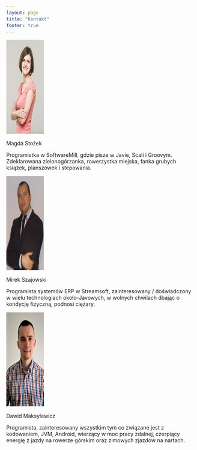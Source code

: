 ```yaml
---
layout: page
title: "Kontakt"
footer: true
---
```

<div class="leaders">
	<div class="leader">
		<img src="/images/magdas.jpg" width="100" height="250">
		<p class="name">Magda Stożek</p>
		<div class="social"> 
			<a class="twitter" href="https://twitter.com/magdastozek" target="_blank"></a>
			<a class="linkedin" href="http://pl.linkedin.com/pub/magda-sto%C5%BCek/27/828/b1a" target="_blank"></a>
			<a class="mail" href="mailto:magda.stozek@gmail.com"></a>
		</div>
		<p class="desc">
			Programistka w SoftwareMill, gdzie pisze w Javie, Scali i Groovym. Zdeklarowana zielonogórzanka, rowerzystka miejska, fanka grubych książek, planszówek i stepowania.
		</p>
	</div>
	<div class="leader">
		<img src="/images/mireksz.jpg" width="100" height="250">
		<p class="name">Mirek Szajowski</p>
		<div class="social"> 
			<a class="mail" href="mailto:m.szajowski@gmail.com"></a>
		</div>
		<p class="desc">
		Programista systemów ERP w Streamsoft, zainteresowany / doświadczony w wielu technologiach około-Javowych, w wolnych chwilach dbając o kondycję fizyczną, podnosi ciężary.
		</p>
	</div>
	<div class="leader">
		<img src="/images/dawidm.jpg" width="100" height="250">
		<p class="name">Dawid Maksylewicz</p>
		<div class="social"> 
			<a class="twitter" href="https://twitter.com/dmaksylewicz" target="_blank"></a>
			<a class="linkedin" href="https://pl.linkedin.com/in/dawidmaksylewicz" target="_blank"></a>
			<a class="mail" href="mailto:dawid.maksylewicz@gmail.com"></a>
		</div>
		<p class="desc">
			Programista, zainteresowany wszystkim tym co związane jest z kodowaniem, JVM, Android, wierzący w moc pracy zdalnej, czerpiący energię z jazdy na rowerze górskim oraz zimowych zjazdów na nartach.
		</p>
	</div>
	<div class="clear"></div>
</div>
